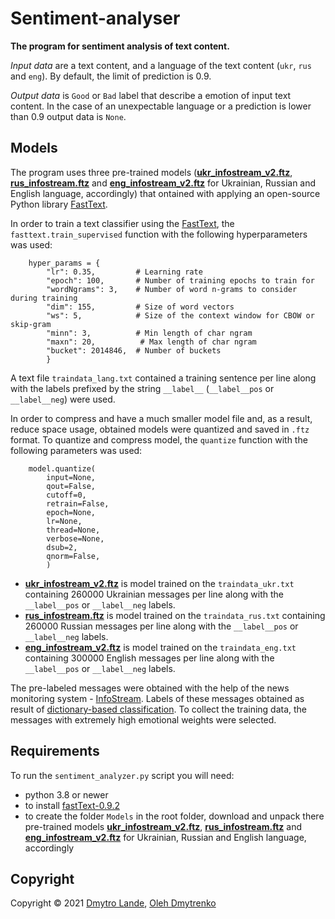 # Sentiment-analyser

**The program for sentiment analysis of text content.**

*Input data* are a text content, and a language of the text content (`ukr`, `rus` and `eng`).
By default, the limit of prediction is 0.9.

*Output data* is `Good` or `Bad` label that describe a emotion of input text content.
In the case of an unexpectable language or a prediction is lower than 0.9 output data is `None`.

## Models

The program uses three pre-trained models ([**ukr_infostream_v2.ftz**](https://drive.google.com/file/d/1njXnzZF6A7Zv4BELJdgDE0cwZHZgQwtZ/view?usp=sharing), [**rus_infostream.ftz**](https://drive.google.com/file/d/1dW-3eyDXQvS4PFx9uPI9bXs7metFVsZ4/view?usp=sharing) and [**eng_infostream_v2.ftz**](https://drive.google.com/file/d/1ugBnDWHrzZV7AmejnS-OPoiGqrhy53Zn/view?usp=sharing) for Ukrainian, Russian and English language, accordingly) that ontained with applying an open-source Python library [FastText](https://fasttext.cc/).

In order to train a text classifier using the [FastText](https://fasttext.cc/), the `fasttext.train_supervised` function with the following hyperparameters was used:

		hyper_params = { 
			"lr": 0.35,         # Learning rate
			"epoch": 100,       # Number of training epochs to train for
			"wordNgrams": 3,    # Number of word n-grams to consider during training
			"dim": 155,         # Size of word vectors
			"ws": 5,            # Size of the context window for CBOW or skip-gram
			"minn": 3,          # Min length of char ngram
			"maxn": 20,          # Max length of char ngram
			"bucket": 2014846,  # Number of buckets
			}
		
A  text file `traindata_lang.txt` contained a training sentence per line along with the labels prefixed by the string `__label__` (`__label__pos` or `__label__neg`) were used.

In order to compress and have a much smaller model file and, as a result, reduce space usage, obtained models were quantized and saved in `.ftz` format.
To quantize and compress model, the `quantize` function with the following parameters was used:

		model.quantize(
			input=None,
			qout=False,
			cutoff=0,
			retrain=False,
			epoch=None,
			lr=None,
			thread=None,
			verbose=None,
			dsub=2,
			qnorm=False,
			)

- [**ukr_infostream_v2.ftz**](https://drive.google.com/file/d/1njXnzZF6A7Zv4BELJdgDE0cwZHZgQwtZ/view?usp=sharing) is model trained on the `traindata_ukr.txt` containing 260000 Ukrainian messages per line along with the `__label__pos` or `__label__neg` labels.
- [**rus_infostream.ftz**](https://drive.google.com/file/d/1dW-3eyDXQvS4PFx9uPI9bXs7metFVsZ4/view?usp=sharing) is model trained on the `traindata_rus.txt` containing 260000 Russian messages per line along with the `__label__pos` or `__label__neg` labels.
- [**eng_infostream_v2.ftz**](https://drive.google.com/file/d/1ugBnDWHrzZV7AmejnS-OPoiGqrhy53Zn/view?usp=sharing) is model trained on the `traindata_eng.txt` containing 300000 English messages per line along with the `__label__pos` or `__label__neg` labels.

The pre-labeled messages were obtained with the help of the news monitoring system - [InfoStream](http://infostream.ua/ENG/).
Labels of these messages obtained as result of [dictionary-based classification](https://arxiv.org/abs/0806.2738).
To collect the training data, the messages with extremely high emotional weights were selected. 

## Requirements
To run the `sentiment_analyzer.py` script you will need:
- python 3.8 or newer
- to install [fastText-0.9.2](https://pypi.org/project/fasttext/)
- to create the folder `Models` in the root folder, download and unpack there pre-trained models [**ukr_infostream_v2.ftz**](https://drive.google.com/file/d/1njXnzZF6A7Zv4BELJdgDE0cwZHZgQwtZ/view?usp=sharing), [**rus_infostream.ftz**](https://drive.google.com/file/d/1dW-3eyDXQvS4PFx9uPI9bXs7metFVsZ4/view?usp=sharing) and [**eng_infostream_v2.ftz**](https://drive.google.com/file/d/1ugBnDWHrzZV7AmejnS-OPoiGqrhy53Zn/view?usp=sharing) for Ukrainian, Russian and English language, accordingly

## Copyright
Copyright © 2021 [Dmytro Lande](http://dwl.kiev.ua/), [Oleh Dmytrenko](http://odmytrenko.tilda.ws/)
